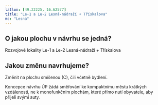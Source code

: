 ```yaml
---
latlon: [49.22225, 16.62577]
title: "Le-1 a Le-2 Lesná-nádraží + Třískalova"
mc: "Lesná"
---
```


## O jakou plochu v návrhu se jedná?

Rozvojové lokality Le-1 a Le-2 Lesná-nádraží + Třískalova

## Jakou změnu navrhujeme?

Změnit na plochu smíšenou (C), čili včetně bydlení.

Koncepce návrhu ÚP žádá směřování ke kompaktnímu městu krátkých vzdáleností, ne k monofunkčním plochám, které přímo nutí obyvatele, aby přijeli svými auty.

